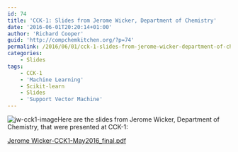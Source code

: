 ```yaml
---
id: 74
title: 'CCK-1: Slides from Jerome Wicker, Department of Chemistry'
date: '2016-06-01T20:20:14+01:00'
author: 'Richard Cooper'
guid: 'http://compchemkitchen.org/?p=74'
permalink: /2016/06/01/cck-1-slides-from-jerome-wicker-department-of-chemistry/
categories:
    - Slides
tags:
    - CCK-1
    - 'Machine Learning'
    - Scikit-learn
    - Slides
    - 'Support Vector Machine'
---
```


![jw-cck1-image](http://compchemkitchen.org/wp-content/uploads/2016/06/jw-cck1-image-300x277.png)Here are the slides from Jerome Wicker, Department of Chemistry, that were presented at CCK-1:

[Jerome Wicker-CCK1-May2016\_final.pdf](http://compchemkitchen.org/wp-content/uploads/2016/06/Jerome-Wicker-CCK1-May2016_final.pdf)